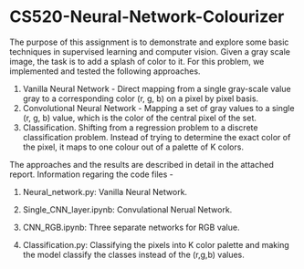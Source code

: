# CS520-Neural-Network-Colourizer

The purpose of this assignment is to demonstrate and explore some basic techniques in supervised learning and
computer vision. Given a gray scale image, the task is to add a splash of color to it. For this problem, we implemented and tested the following approaches.
1. Vanilla Neural Network - Direct mapping from a single gray-scale value gray to a corresponding color (r, g, b) on a pixel by pixel basis. 
2. Convolutional Neural Network - Mapping a set of gray values to a single (r, g, b) value, which is the color of the central pixel of the set.
3. Classification. Shifting from a regression problem to a discrete classification problem. Instead of trying to determine the exact color of the pixel, it maps to one colour out of a palette of K colors.

The approaches and the results are described in detail in the attached report. 
Information regaring the code files -

1. Neural_network.py: Vanilla Neural Network. 

2. Single_CNN_layer.ipynb: Convulational Nerual Network.

3. CNN_RGB.ipynb: Three separate networks for RGB value.

4. Classification.py: Classifying the pixels into K color palette and making the model classify the classes instead of the (r,g,b) values. 
